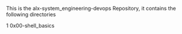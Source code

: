 This is the alx-system_engineering-devops Repository, it contains the following directories

1
0x00-shell_basics

